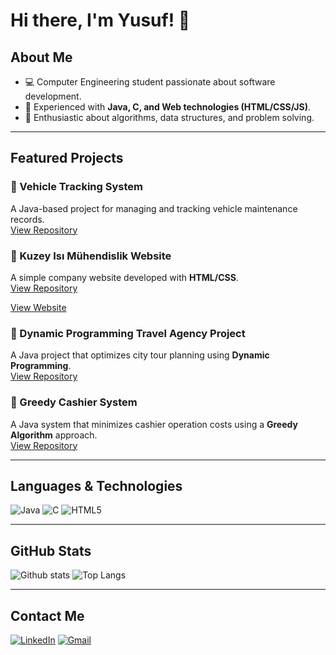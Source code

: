 # Hi there, I'm Yusuf! 👋

## About Me
- 💻 Computer Engineering student passionate about software development.
- 🚀 Experienced with **Java, C, and Web technologies (HTML/CSS/JS)**.
- 🎯 Enthusiastic about algorithms, data structures, and problem solving.

---

## Featured Projects
### 🔹 Vehicle Tracking System
A Java-based project for managing and tracking vehicle maintenance records.  
[View Repository](https://github.com/AltunbasYusuf/Vehicle-Tracking-System)

### 🔹 Kuzey Isı Mühendislik Website
A simple company website developed with **HTML/CSS**.  
[View Repository](https://github.com/AltunbasYusuf/Kuzey-Isi-Muhendislik-Dogalgaz-Adana-website)

[View Website](https://kuzeyisidogalgaz.com.tr/
)

### 🔹 Dynamic Programming Travel Agency Project
A Java project that optimizes city tour planning using **Dynamic Programming**.  
[View Repository](https://github.com/AltunbasYusuf/Dynamic-Programming-Travel-Agency-Project)

### 🔹 Greedy Cashier System
A Java system that minimizes cashier operation costs using a **Greedy Algorithm** approach.  
[View Repository](https://github.com/AltunbasYusuf/Greedy-Cashier-System)


---

## Languages & Technologies
![Java](https://img.shields.io/badge/Java-ED8B00?style=for-the-badge&logo=openjdk&logoColor=white)
![C](https://img.shields.io/badge/C-00599C?style=for-the-badge&logo=c&logoColor=white)
![HTML5](https://img.shields.io/badge/HTML5-E34F26?style=for-the-badge&logo=html5&logoColor=white)

---

## GitHub Stats
![Github stats](https://github-readme-stats.vercel.app/api?username=AltunbasYusuf&show_icons=true&theme=radical)
![Top Langs](https://github-readme-stats.vercel.app/api/top-langs/?username=AltunbasYusuf&layout=compact&theme=radical)

---

## Contact Me
[![LinkedIn](https://img.shields.io/badge/LinkedIn-0A66C2?style=for-the-badge&logo=linkedin&logoColor=white)](https://www.linkedin.com/in/yusuf-altunba%C5%9F-68637b341/)
[![Gmail](https://img.shields.io/badge/Gmail-D14836?style=for-the-badge&logo=gmail&logoColor=white)](mailto:yusufaltynbas@gmail.com)

